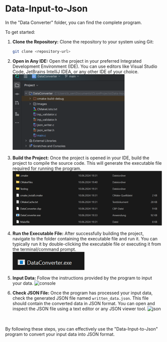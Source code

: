 # Data-Input-to-Json

In the "Data Converter" folder, you can find the complete program. 

To get started:

1. **Clone the Repository:** Clone the repository to your system using Git:
   ```bash
   git clone <repository-url>
   ```

2. **Open in Any IDE:** Open the project in your preferred Integrated Development Environment (IDE). You can use editors like Visual Studio Code, JetBrains IntelliJ IDEA, or any other IDE of your choice.<img src="DataConverter/Images/clion.png" alt="clion" style="width:75%; height:75%">

3. **Build the Project:** Once the project is opened in your IDE, build the project to compile the source code. This will generate the executable file required for running the program.
![builded](DataConverter/Images/ordnen.png)

5. **Run the Executable File:** After successfully building the project, navigate to the folder containing the executable file and run it. You can typically run it by double-clicking the executable file or executing it from the terminal/command prompt. <br>
![exe](DataConverter/Images/exefile.png)

7. **Input Data:** Follow the instructions provided by the program to input your data.
![console](DataConverter/Images/)

9. **Check JSON File:** Once the program has processed your input data, check the generated JSON file named ```written_data.json```. This file should contain the converted data in JSON format. You can open and inspect the JSON file using a text editor or any JSON viewer tool.
![json](DataConverter/Images/)
<br>
<br>
By following these steps, you can effectively use the "Data-Input-to-Json" program to convert your input data into JSON format.

